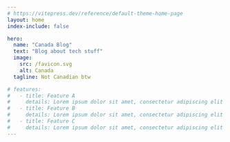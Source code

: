 ```yaml
---
# https://vitepress.dev/reference/default-theme-home-page
layout: home
index-include: false

hero:
  name: "Canada Blog"
  text: "Blog about tech stuff"
  image:
    src: /favicon.svg
    alt: Canada
  tagline: Not Canadian btw

# features:
#   - title: Feature A
#     details: Lorem ipsum dolor sit amet, consectetur adipiscing elit
#   - title: Feature B
#     details: Lorem ipsum dolor sit amet, consectetur adipiscing elit
#   - title: Feature C
#     details: Lorem ipsum dolor sit amet, consectetur adipiscing elit
---
```

